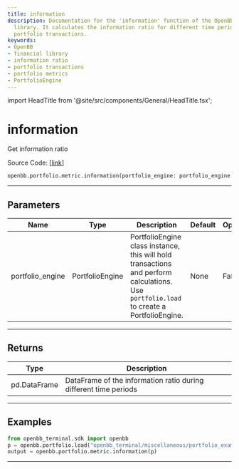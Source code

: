```yaml
---
title: information
description: Documentation for the 'information' function of the OpenBB financial
  library. It calculates the information ratio for different time periods based on
  portfolio transactions.
keywords:
- OpenBB
- financial library
- information ratio
- portfolio transactions
- portfolio metrics
- PortfolioEngine
---
```


import HeadTitle from '@site/src/components/General/HeadTitle.tsx';

<HeadTitle title="information - Metric - Portfolio - Reference | OpenBB SDK Docs" />

# information

Get information ratio

Source Code: [[link](https://github.com/OpenBB-finance/OpenBBTerminal/tree/main/openbb_terminal/portfolio/portfolio_model.py#L1379)]

```python
openbb.portfolio.metric.information(portfolio_engine: portfolio_engine.PortfolioEngine)
```

---

## Parameters

| Name | Type | Description | Default | Optional |
| ---- | ---- | ----------- | ------- | -------- |
| portfolio_engine | PortfolioEngine | PortfolioEngine class instance, this will hold transactions and perform calculations.<br/>Use `portfolio.load` to create a PortfolioEngine. | None | False |


---

## Returns

| Type | Description |
| ---- | ----------- |
| pd.DataFrame | DataFrame of the information ratio during different time periods |
---

## Examples

```python
from openbb_terminal.sdk import openbb
p = openbb.portfolio.load("openbb_terminal/miscellaneous/portfolio_examples/holdings/example.csv")
output = openbb.portfolio.metric.information(p)
```

---
